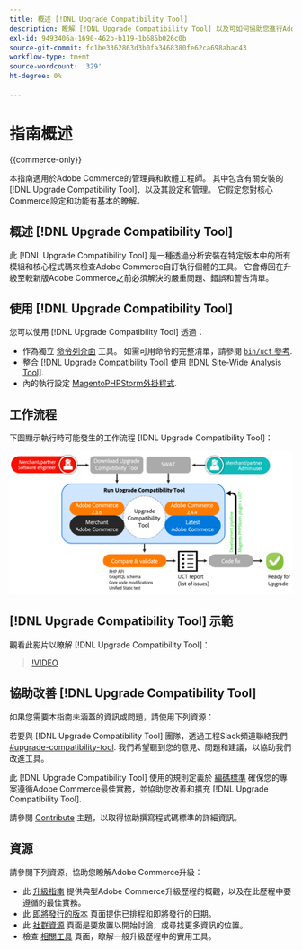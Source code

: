 ```yaml
---
title: 概述 [!DNL Upgrade Compatibility Tool]
description: 瞭解 [!DNL Upgrade Compatibility Tool] 以及可如何協助您進行Adobe Commerce專案。
exl-id: 9493406a-1690-462b-b119-1b685b026c0b
source-git-commit: fc1be3362863d3b0fa3468380fe62ca698abac43
workflow-type: tm+mt
source-wordcount: '329'
ht-degree: 0%

---
```


# 指南概述

{{commerce-only}}

本指南適用於Adobe Commerce的管理員和軟體工程師。 其中包含有關安裝的 [!DNL Upgrade Compatibility Tool]、以及其設定和管理。 它假定您對核心Commerce設定和功能有基本的瞭解。

## 概述 [!DNL Upgrade Compatibility Tool]

此 [!DNL Upgrade Compatibility Tool] 是一種透過分析安裝在特定版本中的所有模組和核心程式碼來檢查Adobe Commerce自訂執行個體的工具。 它會傳回在升級至較新版Adobe Commerce之前必須解決的嚴重問題、錯誤和警告清單。

## 使用 [!DNL Upgrade Compatibility Tool]

您可以使用 [!DNL Upgrade Compatibility Tool] 透過：

- 作為獨立 [命令列介面](../upgrade-compatibility-tool/run.md) 工具。 如需可用命令的完整清單，請參閱 [`bin/uct` 參考](../../tools/reference/uct.md).
- 整合 [!DNL Upgrade Compatibility Tool] 使用 [[!DNL Site-Wide Analysis Tool]](../upgrade-compatibility-tool/integrate-analysis-tool.md).
- 內的執行設定 [MagentoPHPStorm外掛程式](../upgrade-compatibility-tool/run-configuration-phpstorm-plugin.md).

## 工作流程

下圖顯示執行時可能發生的工作流程 [!DNL Upgrade Compatibility Tool]：

![[!DNL Upgrade Compatibility Tool] 圖表](../../assets/upgrade-guide/uct-diagram-v5.png)

## [!DNL Upgrade Compatibility Tool] 示範

觀看此影片以瞭解 [!DNL Upgrade Compatibility Tool]：

>[!VIDEO](https://video.tv.adobe.com/v/341245?quality=12)

## 協助改善 [!DNL Upgrade Compatibility Tool]

如果您需要本指南未涵蓋的資訊或問題，請使用下列資源：

若要與 [!DNL Upgrade Compatibility Tool] 團隊，透過工程Slack頻道聯絡我們 [#upgrade-compatibility-tool](https://magentocommeng.slack.com/archives/C019Y143U9F). 我們希望聽到您的意見、問題和建議，以協助我們改進工具。

此 [!DNL Upgrade Compatibility Tool] 使用的規則定義於 [編碼標準](https://developer.adobe.com/commerce/php/coding-standards/) 確保您的專案遵循Adobe Commerce最佳實務，並協助您改善和擴充 [!DNL Upgrade Compatibility Tool].

請參閱 [Contribute](https://developer.adobe.com/commerce/php/coding-standards/contributing/) 主題，以取得協助撰寫程式碼標準的詳細資訊。

## 資源

請參閱下列資源，協助您瞭解Adobe Commerce升級：

- 此 [升級指南](../overview.md) 提供典型Adobe Commerce升級歷程的概觀，以及在此歷程中要遵循的最佳實務。
- 此 [即將發行的版本](https://devdocs.magento.com/release/) 頁面提供已排程和即將發行的日期。
- 此 [社群資源](https://developer.adobe.com/commerce/contributor/community/) 頁面是要放置以開始討論，或尋找更多資訊的位置。
- 檢查 [相關工具](../upgrade-compatibility-tool/related-tools.md) 頁面，瞭解一般升級歷程中的實用工具。
